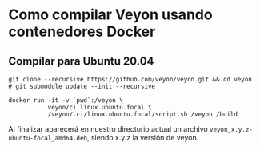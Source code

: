 # Como compilar Veyon usando contenedores Docker

## Compilar para Ubuntu 20.04

```console
git clone --recursive https://github.com/veyon/veyon.git && cd veyon
# git submodule update --init --recursive

docker run -it -v `pwd`:/veyon \ 
           veyon/ci.linux.ubuntu.focal \
           /veyon/.ci/linux.ubuntu.focal/script.sh /veyon /build
```

Al finalizar aparecerá en nuestro directorio actual un archivo `veyon_x.y.z-ubuntu-focal_amd64.deb`, siendo x.y.z la versión de veyon.


